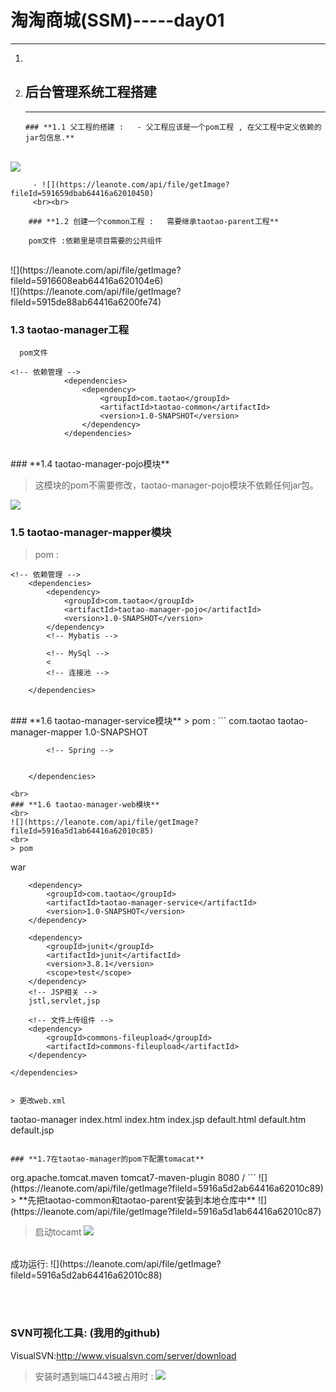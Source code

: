 #  淘淘商城(SSM)-----day01
   
-----
 1. 
 2. ## 后台管理系统工程搭建
      ---
        ### **1.1 父工程的搭建 :   - 父工程应该是一个pom工程 , 在父工程中定义依赖的jar包信息.**
<br> ![](https://leanote.com/api/file/getImage?fileId=5915de88ab64416a6200fe73) <br>
        
         - ![](https://leanote.com/api/file/getImage?fileId=591659dbab64416a62010450)
         <br><br>
        
        ### **1.2 创建一个common工程 :   需要继承taotao-parent工程**
        
        pom文件 :依赖里是项目需要的公共组件
<br>
![](https://leanote.com/api/file/getImage?fileId=5916608eab64416a620104e6)
<br>
 ![](https://leanote.com/api/file/getImage?fileId=5915de88ab64416a6200fe74)
       
 
   <br>
    
 ### **1.3 taotao-manager工程**
      pom文件  
``` 
<!-- 依赖管理 -->
            <dependencies>
                <dependency>
                    <groupId>com.taotao</groupId>
                    <artifactId>taotao-common</artifactId>
                    <version>1.0-SNAPSHOT</version>
                </dependency>
            </dependencies>
```

<br>  
### **1.4 taotao-manager-pojo模块**
 
>  这模块的pom不需要修改，taotao-manager-pojo模块不依赖任何jar包。
   
 ![](https://leanote.com/api/file/getImage?fileId=59164ff8ab64416a620103d5)
 <br>
### **1.5 taotao-manager-mapper模块**
>pom : 
```
<!-- 依赖管理 -->
    <dependencies>
        <dependency>
            <groupId>com.taotao</groupId>
            <artifactId>taotao-manager-pojo</artifactId>
            <version>1.0-SNAPSHOT</version>
        </dependency>
        <!-- Mybatis -->
        
        <!-- MySql -->
        <
        <!-- 连接池 -->
        
    </dependencies>
```
<br>
### **1.6 taotao-manager-service模块**
> pom : 
```
<!-- 依赖管理 -->
        <dependencies>
            <dependency>
                <groupId>com.taotao</groupId>
                <artifactId>taotao-manager-mapper</artifactId>
                <version>1.0-SNAPSHOT</version>
            </dependency>

            <!-- Spring -->
           

        </dependencies>
```
<br>
### **1.6 taotao-manager-web模块**
<br>
![](https://leanote.com/api/file/getImage?fileId=5916a5d1ab64416a62010c85)
<br>
> pom
```
<packaging>war</packaging>

 <dependencies>

        <dependency>
            <groupId>com.taotao</groupId>
            <artifactId>taotao-manager-service</artifactId>
            <version>1.0-SNAPSHOT</version>
        </dependency>

        <dependency>
            <groupId>junit</groupId>
            <artifactId>junit</artifactId>
            <version>3.8.1</version>
            <scope>test</scope>
        </dependency>
        <!-- JSP相关 -->
        jstl,servlet,jsp
           
        <!-- 文件上传组件 -->
        <dependency>
            <groupId>commons-fileupload</groupId>
            <artifactId>commons-fileupload</artifactId>
        </dependency>
        
    </dependencies>
```

> 更改web.xml
```
<?xml version="1.0" encoding="UTF-8"?>
<web-app xmlns:xsi="http://www.w3.org/2001/XMLSchema-instance"
         xmlns="http://java.sun.com/xml/ns/javaee" xmlns:web="http://java.sun.com/xml/ns/javaee/web-app_2_5.xsd"
         xsi:schemaLocation="http://java.sun.com/xml/ns/javaee http://java.sun.com/xml/ns/javaee/web-app_2_5.xsd"
         id="taotao" version="2.5">
  <display-name>taotao-manager</display-name>
  <welcome-file-list>
    <welcome-file>index.html</welcome-file>
    <welcome-file>index.htm</welcome-file>
    <welcome-file>index.jsp</welcome-file>
    <welcome-file>default.html</welcome-file>
    <welcome-file>default.htm</welcome-file>
    <welcome-file>default.jsp</welcome-file>
  </welcome-file-list>
</web-app>
```

### **1.7在taotao-manager的pom下配置tomacat**
```
<build>
		<!-- 配置插件 -->
		<plugins>
			<plugin>
				<groupId>org.apache.tomcat.maven</groupId>
				<artifactId>tomcat7-maven-plugin</artifactId>
				<configuration>
					<port>8080</port>
					<path>/</path>
				</configuration>
			</plugin>
		</plugins>
	</build>
```
![](https://leanote.com/api/file/getImage?fileId=5916a5d2ab64416a62010c89)
<br>
> **先把taotao-common和taotao-parent安装到本地仓库中**
![](https://leanote.com/api/file/getImage?fileId=5916a5d1ab64416a62010c87)

<br>

> 启动tocamt
![](https://leanote.com/api/file/getImage?fileId=5916a5d1ab64416a62010c84)
<br>
成功运行:
![](https://leanote.com/api/file/getImage?fileId=5916a5d2ab64416a62010c88)


<br><br>
### SVN可视化工具:  (我用的github)
VisualSVN:http://www.visualsvn.com/server/download
> 安装时遇到端口443被占用时 : 
![](https://leanote.com/api/file/getImage?fileId=5916a5d1ab64416a62010c86)



























